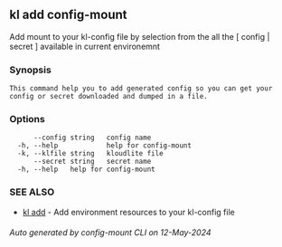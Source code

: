 ## kl add config-mount

Add mount to your kl-config file by selection from the all the [ config | secret ] available in current environemnt

### Synopsis

```
This command help you to add generated config so you can get your config or secret downloaded and dumped in a file.
```

### Options

```
      --config string   config name
  -h, --help            help for config-mount
  -k, --klfile string   kloudlite file
      --secret string   secret name
  -h, --help   help for config-mount
```

### SEE ALSO

* [kl add](kl_add.md)  - Add environment resources to your kl-config file

###### Auto generated by config-mount CLI on 12-May-2024
